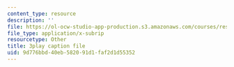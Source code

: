 ```yaml
---
content_type: resource
description: ''
file: https://ol-ocw-studio-app-production.s3.amazonaws.com/courses/res-6-012-introduction-to-probability-spring-2018/9d776bbd40eb582091d1faf2d1d55352_MlsVWPWIxHI.vtt
file_type: application/x-subrip
resourcetype: Other
title: 3play caption file
uid: 9d776bbd-40eb-5820-91d1-faf2d1d55352
---
```

